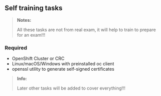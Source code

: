## Self training tasks

> **Notes:**
>
> All these tasks are not from real exam, it will help to train to prepare for an exam!!!

### Required
* OpenShift Cluster or CRC
* Linux/macOS/Windows with preinstalled oc client
* openssl utility to generate self-signed certificates

> **Info:**
> 
> Later other tasks will be added to cover everything!!!
